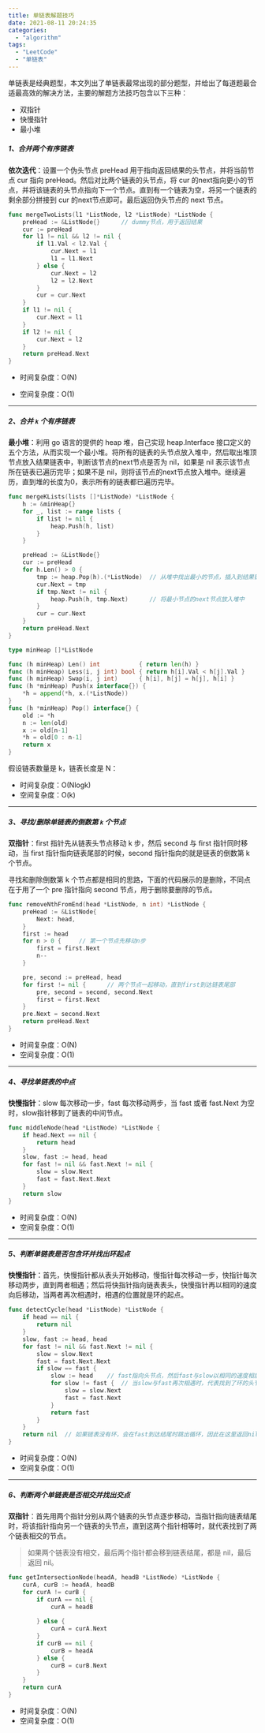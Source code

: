 ```yaml
---
title: 单链表解题技巧
date: 2021-08-11 20:24:35
categories:
  - "algorithm"
tags:
  - "LeetCode"
  - "单链表"
---
```


单链表是经典题型，本文列出了单链表最常出现的部分题型，并给出了每道题最合适最高效的解决方法，主要的解题方法技巧包含以下三种：

- 双指针
- 快慢指针
- 最小堆

<!--more-->

##### 1、合并两个有序链表

**依次迭代**：设置一个伪头节点 preHead 用于指向返回结果的头节点，并将当前节点 cur 指向 preHead。然后对比两个链表的头节点，将 cur 的next指向更小的节点，并将该链表的头节点指向下一个节点。直到有一个链表为空，将另一个链表的剩余部分拼接到 cur 的next节点即可。最后返回伪头节点的 next 节点。

```go
func mergeTwoLists(l1 *ListNode, l2 *ListNode) *ListNode {
    preHead := &ListNode{}		// dummy节点，用于返回结果
    cur := preHead
    for l1 != nil && l2 != nil {
        if l1.Val < l2.Val {
            cur.Next = l1
            l1 = l1.Next
        } else {
            cur.Next = l2
            l2 = l2.Next
        }
        cur = cur.Next
    }
    if l1 != nil {
        cur.Next = l1
    }
    if l2 != nil {
        cur.Next = l2
    }
    return preHead.Next
}
```

- 时间复杂度：O(N)

- 空间复杂度：O(1)

---

##### 2、合并 `k` 个有序链表

**最小堆**：利用 go 语言的提供的 heap 堆，自己实现 heap.Interface 接口定义的五个方法，从而实现一个最小堆。将所有的链表的头节点放入堆中，然后取出堆顶节点放入结果链表中，判断该节点的next节点是否为 nil，如果是 nil 表示该节点所在链表已遍历完毕；如果不是 nil，则将该节点的next节点放入堆中。继续遍历，直到堆的长度为0，表示所有的链表都已遍历完毕。

```go
func mergeKLists(lists []*ListNode) *ListNode {
    h := &minHeap{}
    for _, list := range lists {
        if list != nil {
            heap.Push(h, list)
        }
    }

    preHead := &ListNode{}
    cur := preHead
    for h.Len() > 0 {
        tmp := heap.Pop(h).(*ListNode)	// 从堆中找出最小的节点，插入到结果链表
        cur.Next = tmp
        if tmp.Next != nil {
            heap.Push(h, tmp.Next)		// 将最小节点的next节点放入堆中
        }
        cur = cur.Next
    }
    return preHead.Next
}

type minHeap []*ListNode

func (h minHeap) Len() int           { return len(h) }
func (h minHeap) Less(i, j int) bool { return h[i].Val < h[j].Val }
func (h minHeap) Swap(i, j int)      { h[i], h[j] = h[j], h[i] }
func (h *minHeap) Push(x interface{}) {
	*h = append(*h, x.(*ListNode))
}
func (h *minHeap) Pop() interface{} {
	old := *h
	n := len(old)
	x := old[n-1]
	*h = old[0 : n-1]
	return x
}
```

假设链表数量是 k，链表长度是 N：

- 时间复杂度：O(Nlogk)
- 空间复杂度：O(k)

---

##### 3、寻找/删除单链表的倒数第 `k` 个节点

**双指针**：first 指针先从链表头节点移动 k 步，然后 second 与 first 指针同时移动，当 first 指针指向链表尾部的时候，second 指针指向的就是链表的倒数第 k 个节点。

寻找和删除倒数第 k 个节点都是相同的思路，下面的代码展示的是删除，不同点在于用了一个 pre 指针指向 second 节点，用于删除要删除的节点。

```go
func removeNthFromEnd(head *ListNode, n int) *ListNode {
    preHead := &ListNode{
        Next: head,
    }
    first := head
    for n > 0 {		// 第一个节点先移动n步
        first = first.Next
        n--
    }

    pre, second := preHead, head
    for first != nil {		// 两个节点一起移动，直到first到达链表尾部
        pre, second = second, second.Next
        first = first.Next
    }
    pre.Next = second.Next
    return preHead.Next
}
```

- 时间复杂度：O(N)
- 空间复杂度：O(1)

---

##### 4、寻找单链表的中点

**快慢指针**：slow 每次移动一步，fast 每次移动两步，当 fast 或者 fast.Next 为空时，slow指针移到了链表的中间节点。

```go
func middleNode(head *ListNode) *ListNode {
    if head.Next == nil {
        return head
    }
    slow, fast := head, head
    for fast != nil && fast.Next != nil {
        slow = slow.Next
        fast = fast.Next.Next
    }
    return slow
}
```

- 时间复杂度：O(N)
- 空间复杂度：O(1)

---

##### 5、判断单链表是否包含环并找出环起点

**快慢指针**：首先，快慢指针都从表头开始移动，慢指针每次移动一步，快指针每次移动两步，直到两者相遇；然后将快指针指向链表表头，快慢指针再以相同的速度向后移动，当两者再次相遇时，相遇的位置就是环的起点。

```go
func detectCycle(head *ListNode) *ListNode {
    if head == nil {
        return nil
    }
    slow, fast := head, head
    for fast != nil && fast.Next != nil {
        slow = slow.Next
        fast = fast.Next.Next
        if slow == fast {
            slow := head	// fast指向头节点，然后fast与slow以相同的速度相后移动
            for slow != fast {	// 当slow与fast再次相遇时，代表找到了环的头节点
                slow = slow.Next
                fast = fast.Next
            }
            return fast
        }
    }
    return nil	// 如果链表没有环，会在fast到达结尾时跳出循环，因此在这里返回nil即可
}
```

- 时间复杂度：O(N)
- 空间复杂度：O(1)

---

##### 6、判断两个单链表是否相交并找出交点

**双指针**：首先用两个指针分别从两个链表的头节点逐步移动，当指针指向链表结尾时，将该指针指向另一个链表的头节点，直到这两个指针相等时，就代表找到了两个链表相交的节点。

> 如果两个链表没有相交，最后两个指针都会移到链表结尾，都是 nil，最后返回 nil。

```go
func getIntersectionNode(headA, headB *ListNode) *ListNode {
    curA, curB := headA, headB
    for curA != curB {
        if curA == nil {
            curA = headB
            
        } else {
            curA = curA.Next
        }
        if curB == nil {
            curB = headA
        } else {
            curB = curB.Next
        }
    }
    return curA
}
```

- 时间复杂度：O(N)
- 空间复杂度：O(1)
